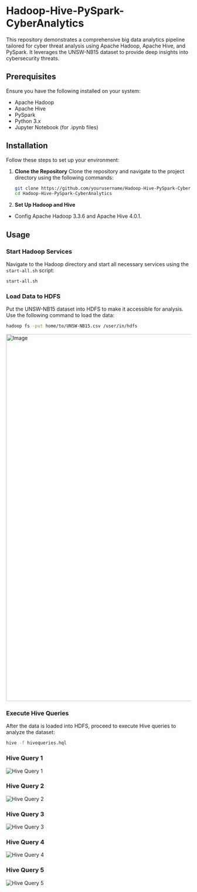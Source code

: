 # Hadoop-Hive-PySpark-CyberAnalytics

This repository demonstrates a comprehensive big data analytics pipeline tailored for cyber threat analysis using Apache Hadoop, Apache Hive, and PySpark. It leverages the UNSW-NB15 dataset to provide deep insights into cybersecurity threats.

## Prerequisites

Ensure you have the following installed on your system:
- Apache Hadoop
- Apache Hive
- PySpark
- Python 3.x
- Jupyter Notebook (for .ipynb files)

## Installation

Follow these steps to set up your environment:

1. **Clone the Repository**
   Clone the repository and navigate to the project directory using the following commands:
   ```bash
   git clone https://github.com/yourusername/Hadoop-Hive-PySpark-CyberAnalytics.git
   cd Hadoop-Hive-PySpark-CyberAnalytics

2. **Set Up Hadoop and Hive**
- Config Apache Hadoop 3.3.6 and Apache Hive 4.0.1. 

## Usage

### Start Hadoop Services
Navigate to the Hadoop directory and start all necessary services using the `start-all.sh` script:
```bash
start-all.sh
```
### Load Data to HDFS
Put the UNSW-NB15 dataset into HDFS to make it accessible for analysis. Use the following command to load the data:
```bash
hadoop fs -put home/to/UNSW-NB15.csv /user/in/hdfs
```
<img width="1000" alt="Image" src="https://github.com/user-attachments/assets/11aa979f-c519-48c4-b149-9a6b34156a38" />

### Execute Hive Queries
After the data is loaded into HDFS, proceed to execute Hive queries to analyze the dataset:
```bash
hive -f hivequeries.hql
```
### Hive Query 1
![Hive Query 1](https://github.com/user-attachments/assets/27b02d3b-1b71-40f7-81f1-c9b0182f0782)

### Hive Query 2
![Hive Query 2](https://github.com/user-attachments/assets/4ce23090-2a1c-4bf1-bb32-6cdd4aff4731)

### Hive Query 3
![Hive Query 3](https://github.com/user-attachments/assets/af2b4729-b600-4252-bddc-bd5a13e82065)

### Hive Query 4
![Hive Query 4](https://github.com/user-attachments/assets/f130b621-8abc-44c2-8de4-7bda60216d48)

### Hive Query 5
![Hive Query 5](https://github.com/user-attachments/assets/449c55b6-53eb-4e47-9399-37ffc6fb5e10)


